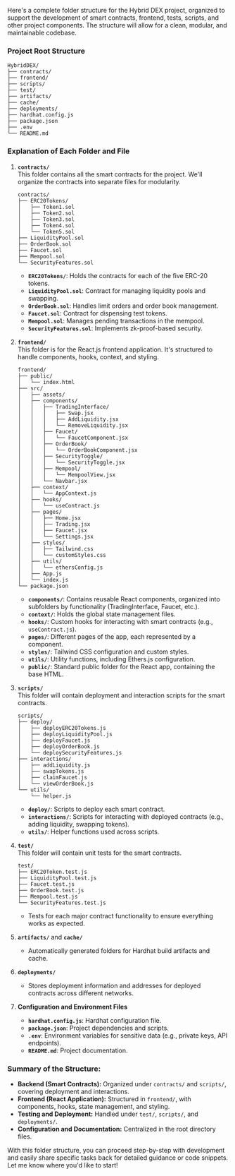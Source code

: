 Here's a complete folder structure for the Hybrid DEX project, organized to support the development of smart contracts, frontend, tests, scripts, and other project components. The structure will allow for a clean, modular, and maintainable codebase.

### Project Root Structure
```
HybridDEX/
├── contracts/
├── frontend/
├── scripts/
├── test/
├── artifacts/
├── cache/
├── deployments/
├── hardhat.config.js
├── package.json
├── .env
└── README.md
```

### Explanation of Each Folder and File
1. **`contracts/`**  
   This folder contains all the smart contracts for the project. We'll organize the contracts into separate files for modularity.

   ```
   contracts/
   ├── ERC20Tokens/
   │   ├── Token1.sol
   │   ├── Token2.sol
   │   ├── Token3.sol
   │   ├── Token4.sol
   │   └── Token5.sol
   ├── LiquidityPool.sol
   ├── OrderBook.sol
   ├── Faucet.sol
   ├── Mempool.sol
   └── SecurityFeatures.sol
   ```

   - **`ERC20Tokens/`**: Holds the contracts for each of the five ERC-20 tokens.
   - **`LiquidityPool.sol`**: Contract for managing liquidity pools and swapping.
   - **`OrderBook.sol`**: Handles limit orders and order book management.
   - **`Faucet.sol`**: Contract for dispensing test tokens.
   - **`Mempool.sol`**: Manages pending transactions in the mempool.
   - **`SecurityFeatures.sol`**: Implements zk-proof-based security.

2. **`frontend/`**  
   This folder is for the React.js frontend application. It's structured to handle components, hooks, context, and styling.

   ```
   frontend/
   ├── public/
   │   └── index.html
   ├── src/
   │   ├── assets/
   │   ├── components/
   │   │   ├── TradingInterface/
   │   │   │   ├── Swap.jsx
   │   │   │   ├── AddLiquidity.jsx
   │   │   │   └── RemoveLiquidity.jsx
   │   │   ├── Faucet/
   │   │   │   └── FaucetComponent.jsx
   │   │   ├── OrderBook/
   │   │   │   └── OrderBookComponent.jsx
   │   │   ├── SecurityToggle/
   │   │   │   └── SecurityToggle.jsx
   │   │   ├── Mempool/
   │   │   │   └── MempoolView.jsx
   │   │   └── Navbar.jsx
   │   ├── context/
   │   │   └── AppContext.js
   │   ├── hooks/
   │   │   └── useContract.js
   │   ├── pages/
   │   │   ├── Home.jsx
   │   │   ├── Trading.jsx
   │   │   ├── Faucet.jsx
   │   │   └── Settings.jsx
   │   ├── styles/
   │   │   ├── Tailwind.css
   │   │   └── customStyles.css
   │   ├── utils/
   │   │   └── ethersConfig.js
   │   ├── App.js
   │   └── index.js
   └── package.json
   ```

   - **`components/`**: Contains reusable React components, organized into subfolders by functionality (TradingInterface, Faucet, etc.).
   - **`context/`**: Holds the global state management files.
   - **`hooks/`**: Custom hooks for interacting with smart contracts (e.g., `useContract.js`).
   - **`pages/`**: Different pages of the app, each represented by a component.
   - **`styles/`**: Tailwind CSS configuration and custom styles.
   - **`utils/`**: Utility functions, including Ethers.js configuration.
   - **`public/`**: Standard public folder for the React app, containing the base HTML.

3. **`scripts/`**  
   This folder will contain deployment and interaction scripts for the smart contracts.

   ```
   scripts/
   ├── deploy/
   │   ├── deployERC20Tokens.js
   │   ├── deployLiquidityPool.js
   │   ├── deployFaucet.js
   │   ├── deployOrderBook.js
   │   └── deploySecurityFeatures.js
   ├── interactions/
   │   ├── addLiquidity.js
   │   ├── swapTokens.js
   │   ├── claimFaucet.js
   │   └── viewOrderBook.js
   └── utils/
       └── helper.js
   ```

   - **`deploy/`**: Scripts to deploy each smart contract.
   - **`interactions/`**: Scripts for interacting with deployed contracts (e.g., adding liquidity, swapping tokens).
   - **`utils/`**: Helper functions used across scripts.

4. **`test/`**  
   This folder will contain unit tests for the smart contracts.

   ```
   test/
   ├── ERC20Token.test.js
   ├── LiquidityPool.test.js
   ├── Faucet.test.js
   ├── OrderBook.test.js
   ├── Mempool.test.js
   └── SecurityFeatures.test.js
   ```

   - Tests for each major contract functionality to ensure everything works as expected.

5. **`artifacts/`** and **`cache/`**  
   - Automatically generated folders for Hardhat build artifacts and cache.

6. **`deployments/`**  
   - Stores deployment information and addresses for deployed contracts across different networks.

7. **Configuration and Environment Files**
   - **`hardhat.config.js`**: Hardhat configuration file.
   - **`package.json`**: Project dependencies and scripts.
   - **`.env`**: Environment variables for sensitive data (e.g., private keys, API endpoints).
   - **`README.md`**: Project documentation.

### Summary of the Structure:
- **Backend (Smart Contracts):** Organized under `contracts/` and `scripts/`, covering deployment and interactions.
- **Frontend (React Application):** Structured in `frontend/`, with components, hooks, state management, and styling.
- **Testing and Deployment:** Handled under `test/`, `scripts/`, and `deployments/`.
- **Configuration and Documentation:** Centralized in the root directory files.

With this folder structure, you can proceed step-by-step with development and easily share specific tasks back for detailed guidance or code snippets. Let me know where you'd like to start!